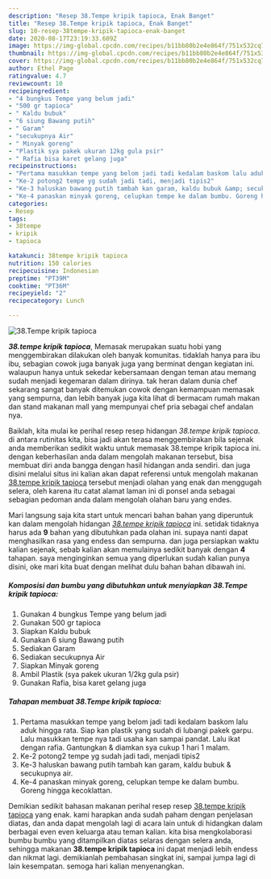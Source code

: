 ```yaml
---
description: "Resep 38.Tempe kripik tapioca, Enak Banget"
title: "Resep 38.Tempe kripik tapioca, Enak Banget"
slug: 10-resep-38tempe-kripik-tapioca-enak-banget
date: 2020-08-17T23:19:33.609Z
image: https://img-global.cpcdn.com/recipes/b11bb80b2e4e864f/751x532cq70/38tempe-kripik-tapioca-foto-resep-utama.jpg
thumbnail: https://img-global.cpcdn.com/recipes/b11bb80b2e4e864f/751x532cq70/38tempe-kripik-tapioca-foto-resep-utama.jpg
cover: https://img-global.cpcdn.com/recipes/b11bb80b2e4e864f/751x532cq70/38tempe-kripik-tapioca-foto-resep-utama.jpg
author: Ethel Page
ratingvalue: 4.7
reviewcount: 10
recipeingredient:
- "4 bungkus Tempe yang belum jadi"
- "500 gr tapioca"
- " Kaldu bubuk"
- "6 siung Bawang putih"
- " Garam"
- "secukupnya Air"
- " Minyak goreng"
- "Plastik sya pakek ukuran 12kg gula psir"
- " Rafia bisa karet gelang juga"
recipeinstructions:
- "Pertama masukkan tempe yang belom jadi tadi kedalam baskom lalu aduk hingga rata. Siap kan plastik yang sudah di lubangi pakek garpu. Lalu masukkan tempe nya tadi usaha kan sampai pandat. Lalu ikat dengan rafia. Gantungkan &amp; diamkan sya cukup 1 hari 1 malam."
- "Ke-2 potong2 tempe yg sudah jadi tadi, menjadi tipis2"
- "Ke-3 haluskan bawang putih tambah kan garam, kaldu bubuk &amp; secukupnya air."
- "Ke-4 panaskan minyak goreng, celupkan tempe ke dalam bumbu. Goreng hingga kecoklattan."
categories:
- Resep
tags:
- 38tempe
- kripik
- tapioca

katakunci: 38tempe kripik tapioca 
nutrition: 150 calories
recipecuisine: Indonesian
preptime: "PT39M"
cooktime: "PT36M"
recipeyield: "2"
recipecategory: Lunch

---
```



![38.Tempe kripik tapioca](https://img-global.cpcdn.com/recipes/b11bb80b2e4e864f/751x532cq70/38tempe-kripik-tapioca-foto-resep-utama.jpg)

<b><i>38.tempe kripik tapioca</i></b>, Memasak merupakan suatu hobi yang menggembirakan dilakukan oleh banyak komunitas. tidaklah hanya para ibu ibu, sebagian cowok juga banyak juga yang berminat dengan kegiatan ini. walaupun hanya untuk sekedar kebersamaan dengan teman atau memang sudah menjadi kegemaran dalam dirinya. tak heran dalam dunia chef sekarang sangat banyak ditemukan cowok dengan kemampuan memasak yang sempurna, dan lebih banyak juga kita lihat di bermacam rumah makan dan stand makanan mall yang mempunyai chef pria sebagai chef andalan nya.

Baiklah, kita mulai ke perihal resep resep hidangan <i>38.tempe kripik tapioca</i>. di antara rutinitas kita, bisa jadi akan terasa menggembirakan bila sejenak anda memberikan sedikit waktu untuk memasak 38.tempe kripik tapioca ini. dengan keberhasilan anda dalam mengolah makanan tersebut, bisa membuat diri anda bangga dengan hasil hidangan anda sendiri. dan juga disini melalui situs ini kalian akan dapat referensi untuk mengolah makanan <u>38.tempe kripik tapioca</u> tersebut menjadi olahan yang enak dan menggugah selera, oleh karena itu catat alamat laman ini di ponsel anda sebagai sebagian pedoman anda dalam mengolah olahan baru yang endes.




Mari langsung saja kita start untuk mencari bahan bahan yang diperuntuk kan dalam mengolah hidangan <u><i>38.tempe kripik tapioca</i></u> ini. setidak tidaknya harus ada <b>9</b> bahan yang dibutuhkan pada olahan ini. supaya nanti dapat menghasilkan rasa yang endess dan sempurna. dan juga persiapkan waktu kalian sejenak, sebab kalian akan memulainya sedikit banyak dengan <b>4</b> tahapan. saya menginginkan semua yang diperlukan sudah kalian punya disini, oke mari kita buat dengan melihat dulu bahan bahan dibawah ini.

<!--inarticleads1-->

##### Komposisi dan bumbu yang dibutuhkan untuk menyiapkan 38.Tempe kripik tapioca:

1. Gunakan 4 bungkus Tempe yang belum jadi
1. Gunakan 500 gr tapioca
1. Siapkan  Kaldu bubuk
1. Gunakan 6 siung Bawang putih
1. Sediakan  Garam
1. Sediakan secukupnya Air
1. Siapkan  Minyak goreng
1. Ambil Plastik (sya pakek ukuran 1/2kg gula psir)
1. Gunakan  Rafia, bisa karet gelang juga




<!--inarticleads2-->

##### Tahapan membuat 38.Tempe kripik tapioca:

1. Pertama masukkan tempe yang belom jadi tadi kedalam baskom lalu aduk hingga rata. Siap kan plastik yang sudah di lubangi pakek garpu. Lalu masukkan tempe nya tadi usaha kan sampai pandat. Lalu ikat dengan rafia. Gantungkan &amp; diamkan sya cukup 1 hari 1 malam.
1. Ke-2 potong2 tempe yg sudah jadi tadi, menjadi tipis2
1. Ke-3 haluskan bawang putih tambah kan garam, kaldu bubuk &amp; secukupnya air.
1. Ke-4 panaskan minyak goreng, celupkan tempe ke dalam bumbu. Goreng hingga kecoklattan.




Demikian sedikit bahasan makanan perihal resep resep <u>38.tempe kripik tapioca</u> yang enak. kami harapkan anda sudah paham dengan penjelasan diatas, dan anda dapat mengolah lagi di acara lain untuk di hidangkan dalam berbagai even even keluarga atau teman kalian. kita bisa mengkolaborasi bumbu bumbu yang ditampilkan diatas selaras dengan selera anda, sehingga makanan <b>38.tempe kripik tapioca</b> ini dapat menjadi lebih endess dan nikmat lagi. demikianlah pembahasan singkat ini, sampai jumpa lagi di lain kesempatan. semoga hari kalian menyenangkan.
